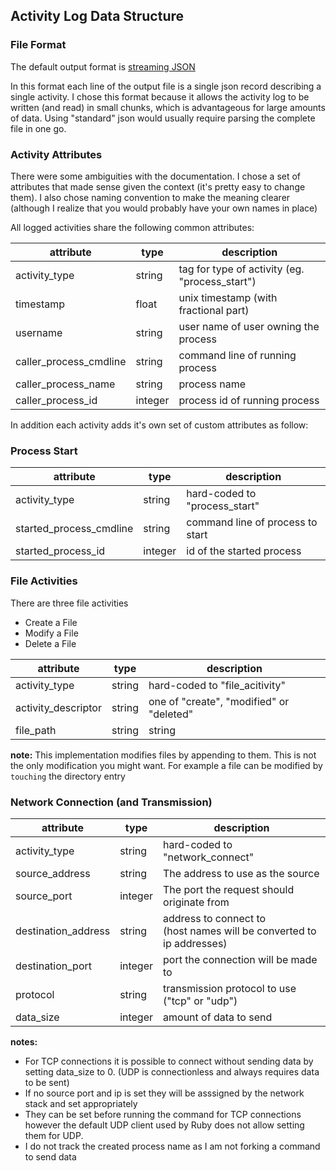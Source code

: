 ## Activity Log Data Structure

### File Format

The default output format is [streaming JSON](https://en.wikipedia.org/wiki/JSON_streaming)

In this format each line of the output file is a single json record 
describing a single activity. I chose this format because it allows the activity
log to be written (and read) in small chunks, which is advantageous for 
large amounts of data. Using "standard" json would usually require 
parsing the complete file in one go.

### Activity Attributes

There were some ambiguities with the documentation. I chose a set of attributes
that made sense given the context (it's pretty easy to change them). 
I also chose naming convention to make the meaning clearer (although I realize 
that you would probably have your own names in place)

All logged activities share the following common attributes:

| attribute            | type   | description                           |
|----------------------|--------|---------------------------------------|
| activity_type | string | tag for type of activity (eg. "process_start") |
| timestamp            | float  | unix timestamp (with fractional part) |
| username             | string | user name of user owning the process  |
| caller_process_cmdline | string | command line of running process       |
| caller_process_name  | string | process name                          |
| caller_process_id    | integer | process id of running process         |

In addition each activity adds it's own set of custom attributes as follow:

### Process Start

| attribute              | type    | description                          |
|------------------------|---------|--------------------------------------|
| activity_type          | string  | hard-coded to "process_start"        |
| started_process_cmdline | string  | command line of process to start     |
| started_process_id     | integer | id of the started process  |

### File Activities

There are three file activities
* Create a File
* Modify a File
* Delete a File

| attribute           | type    | description                              |
|---------------------|---------|------------------------------------------|
| activity_type       | string  | hard-coded to "file_acitivity"           |
| activity_descriptor | string  | one of "create", "modified" or "deleted" |
| file_path           | string | string | file path of file         |

**note:** This implementation modifies files by appending to them. This is not
the only modification you might want. 
For example a file can be modified by `touching` the directory entry

### Network Connection (and Transmission)

| attribute           | type    | description                                                               |
|---------------------|---------|---------------------------------------------------------------------------|
| activity_type       | string  | hard-coded to "network_connect"                                           |
| source_address |string| The address to use as the source                                          |
| source_port |integer| The port the request should originate from                                |
| destination_address |string| address to connect to <br/>(host names will be converted to ip addresses) |
| destination_port |integer| port the connection will be made to                                       |
| protocol |string| transmission protocol to use ("tcp" or "udp")                             |
| data_size |integer| amount of data to send                                                    |

**notes:**

* For TCP connections it is possible to connect without 
  sending data by setting data_size to 0.
  (UDP is connectionless and always requires data to be sent)
* If no source port and ip is set they will be asssigned by the network
  stack and set appropriately
* They can be set before running the command for TCP connections however the 
  default UDP client used by Ruby does not allow setting them for UDP.
* I do not track the created process name as I am not forking a 
  command to send data

